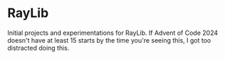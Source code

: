 # RayLib
Initial projects and experimentations for RayLib. If Advent of Code 2024 doesn't have at least 15 starts by the time you're seeing this, I got too distracted doing this.
